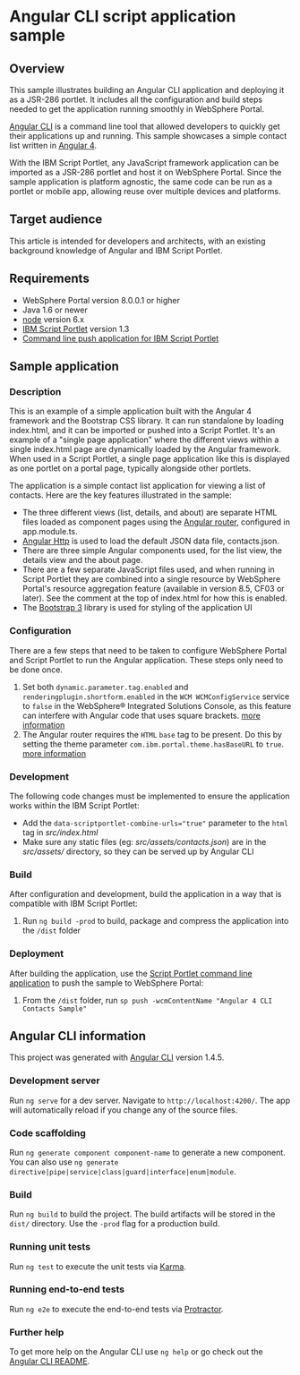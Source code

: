 # Angular CLI script application sample

## Overview

This sample illustrates building an Angular CLI application and deploying it as a JSR-286 portlet. It includes all the configuration and build steps needed to get the application running smoothly in WebSphere Portal.

[Angular CLI](https://cli.angular.io/) is a command line tool that allowed developers to quickly get their applications up and running. This sample showcases a simple contact list written in [Angular 4](https://angular.io/).

With the IBM Script Portlet, any JavaScript framework application can be imported as a JSR-286 portlet and host it on WebSphere Portal. Since the sample application is platform agnostic, the same code can be run as a portlet or mobile app, allowing reuse over multiple devices and platforms.

## Target audience

This article is intended for developers and architects, with an existing background knowledge of Angular and IBM Script Portlet. 

## Requirements

- WebSphere Portal version 8.0.0.1 or higher
- Java 1.6 or newer
- [node](https://nodejs.org/en/) version 6.x
- [IBM Script Portlet](https://www.ibm.com/support/knowledgecenter/en/SSHRKX_8.5.0/script/script-portlet/prerequisites.html) version 1.3
- [Command line push application for IBM Script Portlet](https://www.ibm.com/support/knowledgecenter/en/SSHRKX_8.5.0/script/script-portlet/cmd_line_push.html)

## Sample application 

### Description

This is an example of a simple application built with the Angular 4 framework and the Bootstrap CSS library. It can run standalone by loading index.html, and it can be imported or pushed into a Script Portlet. It's an example of a "single page application" where the different views within a single index.html page are dynamically loaded by the Angular framework. When used in a Script Portlet, a single page application like this is displayed as one portlet on a portal page, typically alongside other portlets. 

The application is a simple contact list application for viewing a list of contacts. Here are the key features illustrated in the sample:

* The three different views (list, details, and about) are separate HTML files loaded as component pages using the [Angular router](https://angular.io/guide/router), configured in app.module.ts.
* [Angular Http](https://angular.io/api/http/Http) is used to load the default JSON data file, contacts.json.
* There are three simple Angular components used, for the list view, the details view and the about page.
* There are a few separate JavaScript files used, and when running in Script Portlet they are combined into a single resource by WebSphere Portal's resource aggregation feature (available in version 8.5, CF03 or later). See the comment at the top of index.html for how this is enabled.
* The [Bootstrap 3](https://getbootstrap.com/docs/3.3/) library is used for styling of the application UI

### Configuration

There are a few steps that need to be taken to configure WebSphere Portal and Script Portlet to run the Angular application. These steps only need to be done once.

1. Set both `dynamic.parameter.tag.enabled` and `renderingplugin.shortform.enabled` in the `WCM WCMConfigService` service to `false` in the WebSphere® Integrated Solutions Console, as this feature can interfere with Angular code that uses square brackets. [more information](https://www.ibm.com/support/knowledgecenter/en/SSDK36_8.5.0/wcm/wcm_tags_behavior.html)
2. The Angular router requires the `HTML` `base` tag to be present. Do this by setting the theme parameter `com.ibm.portal.theme.hasBaseURL` to `true`. [more information](https://www.ibm.com/support/knowledgecenter/en/SSYJ99_8.5.0/wcm/prevent_friendly_url_redirects.html)

### Development

The following code changes must be implemented to ensure the application works within the IBM Script Portlet:

* Add the `data-scriptportlet-combine-urls="true"` parameter to the `html` tag in *src/index.html*
* Make sure any static files (eg: *src/assets/contacts.json*) are in the *src/assets/* directory, so they can be served up by Angular CLI

### Build

After configuration and development, build the application in a way that is compatible with IBM Script Portlet:

1. Run `ng build -prod` to build, package and compress the application into the `/dist` folder

### Deployment

After building the application, use the [Script Portlet command line application](https://www.ibm.com/support/knowledgecenter/en/SSHRKX_8.5.0/script/script-portlet/cmd_line_push_ovr.html) to push the sample to WebSphere Portal:

1. From the `/dist` folder, run `sp push -wcmContentName "Angular 4 CLI Contacts Sample"`

## Angular CLI information

This project was generated with [Angular CLI](https://github.com/angular/angular-cli) version 1.4.5.

### Development server

Run `ng serve` for a dev server. Navigate to `http://localhost:4200/`. The app will automatically reload if you change any of the source files.

### Code scaffolding

Run `ng generate component component-name` to generate a new component. You can also use `ng generate directive|pipe|service|class|guard|interface|enum|module`.

### Build

Run `ng build` to build the project. The build artifacts will be stored in the `dist/` directory. Use the `-prod` flag for a production build.

### Running unit tests

Run `ng test` to execute the unit tests via [Karma](https://karma-runner.github.io).

### Running end-to-end tests

Run `ng e2e` to execute the end-to-end tests via [Protractor](http://www.protractortest.org/).

### Further help

To get more help on the Angular CLI use `ng help` or go check out the [Angular CLI README](https://github.com/angular/angular-cli/blob/master/README.md).
